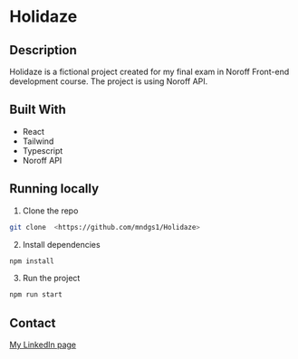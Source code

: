 # Holidaze

## Description

Holidaze is a fictional project created for my final exam in
Noroff Front-end development course. The project is using
Noroff API.

## Built With

-   React
-   Tailwind
-   Typescript
-   Noroff API

## Running locally

1. Clone the repo

```bash
git clone  <https://github.com/mndgs1/Holidaze>
```

2. Install dependencies

```bash
npm install
```

3. Run the project

```bash
npm run start
```

## Contact

[My LinkedIn page](https://www.linkedin.com/in/mindaugas-bankauskas-37445a144/)
